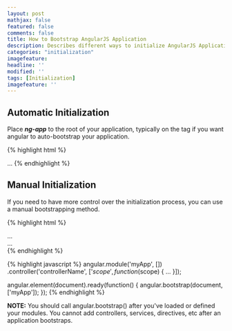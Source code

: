 ```yaml
---
layout: post
mathjax: false
featured: false
comments: false
title: How to Bootstrap AngularJS Application
description: Describes different ways to initialize AngularJS Application
categories: "initialization"
imagefeature:
headline: ''
modified: ''
tags: [Initialization]
imagefeature: ''
---
```

## Automatic Initialization

Place _**ng-app**_ to the root of your application, typically on the <html> tag if you want angular to auto-bootstrap your application.

{% highlight html %}
<!doctype html>
<html ng-app="moduleName">
  <body>
	...
    <script src="angular.js"></script>
  </body>
</html>
{% endhighlight %}

## Manual Initialization
If you need to have more control over the initialization process, you can use a manual bootstrapping method.

{% highlight html %}
<!doctype html>
<html>
  <body>
	...
    <div ng-controller="controllerName">
    ...
    </div>
    <script src="angular.js"></script>
  </body>
</html>
{% endhighlight %}

{% highlight javascript %}
angular.module('myApp', [])
.controller('controllerName', ['$scope', function ($scope) {
	...
}]);

angular.element(document).ready(function() {
	angular.bootstrap(document, ['myApp']);
});
{% endhighlight %}

**NOTE:** You should call angular.bootstrap() after you've loaded or defined your modules. You cannot add controllers, services, directives, etc after an application bootstraps.
